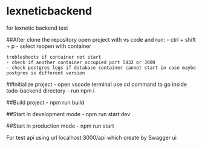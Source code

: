 # lexneticbackend
for lexnetic backend test

##After clone the repository open project with vs code and run:
    - ctrl + shift + p
    - select reopen with container

    trobleshoots if container not start
    - check if another container occupied port 5432 or 3000
    - check postgres logs if database container cannot start in case maybe postgres is different version

##Initialize project
    - open vscode terminal use cd command to go inside todo-backend directory
    - run npm i

##Build project
    - npm run build

##Start in development mode
    - npm run start:dev

##Start in production mode
    - npm run start

For test api using url localhost:3000/api which create by Swagger ui
